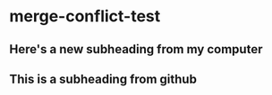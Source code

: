 # merge-conflict-test

## Here's a new subheading from my computer

## This is a subheading from github
